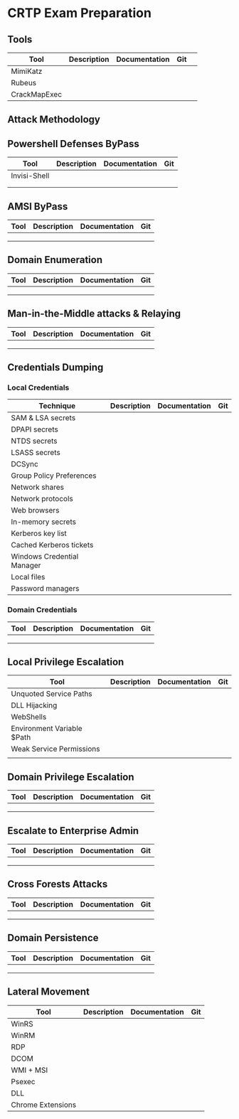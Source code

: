 # CRTP Exam Preparation


## Tools

|  Tool | Description  | Documentation  | Git  |   |
|---|---|---|---|---|
| MimiKatz  |   |   |   |   |
| Rubeus |   |   |   |   |
| CrackMapExec  |   |   |   |   |



## Attack Methodology


## Powershell Defenses ByPass
| Tool  | Description  | Documentation  |  Git |
|---|---|---|---|
| Invisi-Shell  |   |   |   |
|   |   |   |   |
|   |   |   |   |


## AMSI ByPass

| Tool  | Description  | Documentation  |  Git |
|---|---|---|---|
|   |   |   |   |
|   |   |   |   |
|   |   |   |   |
## Domain Enumeration

| Tool  | Description  | Documentation  |  Git |
|---|---|---|---|
|   |   |   |   |
|   |   |   |   |
|   |   |   |   |

## Man-in-the-Middle attacks & Relaying
| Tool  | Description  | Documentation  |  Git |
|---|---|---|---|
|   |   |   |   |
|   |   |   |   |
|   |   |   |   |
## Credentials Dumping

### Local Credentials

| Technique  | Description  | Documentation  |  Git |
|---|---|---|---|
| SAM & LSA secrets  |   |   |   |
| DPAPI secrets  |   |   |   |
| NTDS secrets  |   |   |   |
| LSASS secrets  |   |   |   |
| DCSync  |   |   |   |
| Group Policy Preferences  |   |   |   |
| Network shares  |   |   |   |
| Network protocols  |   |   |   |
| Web browsers  |   |   |   |
| In-memory secrets  |   |   |   |
| Kerberos key list  |   |   |   |
| Cached Kerberos tickets  |   |   |   |
| Windows Credential Manager  |   |   |   |
| Local files  |   |   |   |
| Password managers  |   |   |   |


### Domain Credentials
| Tool  | Description  | Documentation  |  Git |
|---|---|---|---|
|   |   |   |   |
|   |   |   |   |
|   |   |   |   |

## Local Privilege Escalation
| Tool  | Description  | Documentation  |  Git |
|---|---|---|---|
|Unquoted Service Paths   |   |   |   |
| DLL Hijacking  |   |   |   |
| WebShells  |   |   |   |
| Environment Variable $Path  |   |   |   |
| Weak Service Permissions  |   |   |   |
|   |   |   |   |







## Domain Privilege Escalation
| Tool  | Description  | Documentation  |  Git |
|---|---|---|---|
|   |   |   |   |
|   |   |   |   |
|   |   |   |   |

## Escalate to Enterprise Admin
| Tool  | Description  | Documentation  |  Git |
|---|---|---|---|
|   |   |   |   |
|   |   |   |   |
|   |   |   |   |

## Cross Forests Attacks
| Tool  | Description  | Documentation  |  Git |
|---|---|---|---|
|   |   |   |   |
|   |   |   |   |
|   |   |   |   |

## Domain Persistence
| Tool  | Description  | Documentation  |  Git |
|---|---|---|---|
|   |   |   |   |
|   |   |   |   |
|   |   |   |   |

## Lateral Movement
| Tool  | Description  | Documentation  |  Git |
|---|---|---|---|
| WinRS  |   |   |   |
| WinRM  |   |   |   |
| RDP  |   |   |   |
| DCOM  |   |   |   |
| WMI + MSI  |   |   |   |
| Psexec  |   |   |   |
| DLL  |   |   |   |
| Chrome Extensions  |   |   |   |
